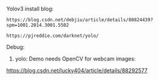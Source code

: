    Yolov3 install blog:
      
    https://blog.csdn.net/debjiu/article/details/80824439?spm=1001.2014.3001.5502
  
    https://pjreddie.com/darknet/yolo/

Debug:


1.  yolo: Demo needs OpenCV for webcam images:

https://blog.csdn.net/lucky404/article/details/88292577
